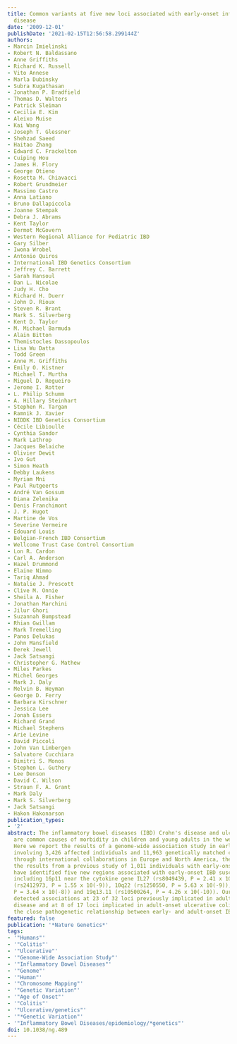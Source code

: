 ```yaml
---
title: Common variants at five new loci associated with early-onset inflammatory bowel
  disease
date: '2009-12-01'
publishDate: '2021-02-15T12:56:58.299144Z'
authors:
- Marcin Imielinski
- Robert N. Baldassano
- Anne Griffiths
- Richard K. Russell
- Vito Annese
- Marla Dubinsky
- Subra Kugathasan
- Jonathan P. Bradfield
- Thomas D. Walters
- Patrick Sleiman
- Cecilia E. Kim
- Aleixo Muise
- Kai Wang
- Joseph T. Glessner
- Shehzad Saeed
- Haitao Zhang
- Edward C. Frackelton
- Cuiping Hou
- James H. Flory
- George Otieno
- Rosetta M. Chiavacci
- Robert Grundmeier
- Massimo Castro
- Anna Latiano
- Bruno Dallapiccola
- Joanne Stempak
- Debra J. Abrams
- Kent Taylor
- Dermot McGovern
- Western Regional Alliance for Pediatric IBD
- Gary Silber
- Iwona Wrobel
- Antonio Quiros
- International IBD Genetics Consortium
- Jeffrey C. Barrett
- Sarah Hansoul
- Dan L. Nicolae
- Judy H. Cho
- Richard H. Duerr
- John D. Rioux
- Steven R. Brant
- Mark S. Silverberg
- Kent D. Taylor
- M. Michael Barmuda
- Alain Bitton
- Themistocles Dassopoulos
- Lisa Wu Datta
- Todd Green
- Anne M. Griffiths
- Emily O. Kistner
- Michael T. Murtha
- Miguel D. Regueiro
- Jerome I. Rotter
- L. Philip Schumm
- A. Hillary Steinhart
- Stephen R. Targan
- Ramnik J. Xavier
- NIDDK IBD Genetics Consortium
- Cécile Libioulle
- Cynthia Sandor
- Mark Lathrop
- Jacques Belaiche
- Olivier Dewit
- Ivo Gut
- Simon Heath
- Debby Laukens
- Myriam Mni
- Paul Rutgeerts
- André Van Gossum
- Diana Zelenika
- Denis Franchimont
- J. P. Hugot
- Martine de Vos
- Severine Vermeire
- Edouard Louis
- Belgian-French IBD Consortium
- Wellcome Trust Case Control Consortium
- Lon R. Cardon
- Carl A. Anderson
- Hazel Drummond
- Elaine Nimmo
- Tariq Ahmad
- Natalie J. Prescott
- Clive M. Onnie
- Sheila A. Fisher
- Jonathan Marchini
- Jilur Ghori
- Suzannah Bumpstead
- Rhian Gwillam
- Mark Tremelling
- Panos Delukas
- John Mansfield
- Derek Jewell
- Jack Satsangi
- Christopher G. Mathew
- Miles Parkes
- Michel Georges
- Mark J. Daly
- Melvin B. Heyman
- George D. Ferry
- Barbara Kirschner
- Jessica Lee
- Jonah Essers
- Richard Grand
- Michael Stephens
- Arie Levine
- David Piccoli
- John Van Limbergen
- Salvatore Cucchiara
- Dimitri S. Monos
- Stephen L. Guthery
- Lee Denson
- David C. Wilson
- Straun F. A. Grant
- Mark Daly
- Mark S. Silverberg
- Jack Satsangi
- Hakon Hakonarson
publication_types:
- '2'
abstract: The inflammatory bowel diseases (IBD) Crohn's disease and ulcerative colitis
  are common causes of morbidity in children and young adults in the western world.
  Here we report the results of a genome-wide association study in early-onset IBD
  involving 3,426 affected individuals and 11,963 genetically matched controls recruited
  through international collaborations in Europe and North America, thereby extending
  the results from a previous study of 1,011 individuals with early-onset IBD. We
  have identified five new regions associated with early-onset IBD susceptibility,
  including 16p11 near the cytokine gene IL27 (rs8049439, P = 2.41 x 10(-9)), 22q12
  (rs2412973, P = 1.55 x 10(-9)), 10q22 (rs1250550, P = 5.63 x 10(-9)), 2q37 (rs4676410,
  P = 3.64 x 10(-8)) and 19q13.11 (rs10500264, P = 4.26 x 10(-10)). Our scan also
  detected associations at 23 of 32 loci previously implicated in adult-onset Crohn's
  disease and at 8 of 17 loci implicated in adult-onset ulcerative colitis, highlighting
  the close pathogenetic relationship between early- and adult-onset IBD.
featured: false
publication: '*Nature Genetics*'
tags:
- '"Humans"'
- '"Colitis"'
- '"Ulcerative"'
- '"Genome-Wide Association Study"'
- '"Inflammatory Bowel Diseases"'
- '"Genome"'
- '"Human"'
- '"Chromosome Mapping"'
- '"Genetic Variation"'
- '"Age of Onset"'
- '"Colitis"'
- '"Ulcerative/genetics"'
- '"*Genetic Variation"'
- '"Inflammatory Bowel Diseases/epidemiology/*genetics"'
doi: 10.1038/ng.489
---
```


